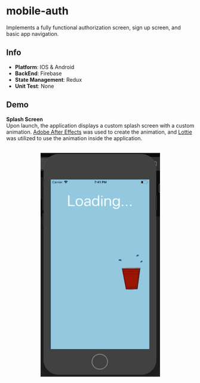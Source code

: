 # mobile-auth
Implements a fully functional authorization screen, sign up screen, and basic app navigation.

Info
---
* **Platform**: IOS & Android
* **BackEnd**: Firebase
* **State Management**: Redux
* **Unit Test**: None

Demo
----
**Splash Screen** <br /> 
Upon launch, the application displays a custom splash screen with a custom animation. [Adobe After Effects](https://www.adobe.com/products/aftereffects.html?gclid=Cj0KCQiApvbhBRDXARIsALnNoK3-pyDPV-avaNxGBfByOV7zkbPwivEcuKdT1BFedsVUP8HGvk9ZYckaAicEEALw_wcB&sdid=KKQOW&kw=semgeneric&mv=search&ef_id=Cj0KCQiApvbhBRDXARIsALnNoK3-pyDPV-avaNxGBfByOV7zkbPwivEcuKdT1BFedsVUP8HGvk9ZYckaAicEEALw_wcB:G:s&s_kwcid=AL!3085!3!301433668058!e!!g!!adobe%20after%20effects) was used to create the animation, and [Lottie](https://airbnb.design/lottie/) was utilized to use the animation inside the application. <br /><br /> 

<p align="center">
  <img src="https://github.com/wbrown22/mobile-auth/blob/master/demo/SplashScreen.gif" width="320px" height="600px" />
</p>
